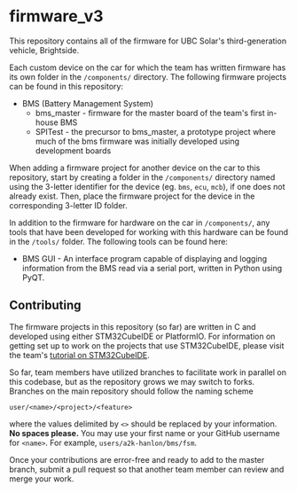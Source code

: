 # firmware_v3

This repository contains all of the firmware for UBC Solar's third-generation vehicle, Brightside.

Each custom device on the car for which the team has written firmware has its own folder in the `/components/` directory. The following firmware projects can be found in this repository:

- BMS (Battery Management System)
    - bms_master - firmware for the master board of the team's first in-house BMS
    - SPITest - the precursor to bms_master, a prototype project where much of the bms firmware was initially developed using development boards

When adding a firmware project for another device on the car to this repository, start by creating a folder in the `/components/` directory named using the 3-letter identifier for the device (eg. `bms`, `ecu`, `mcb`), if one does not already exist. Then, place the firmware project for the device in the corresponding 3-letter ID folder.

In addition to the firmware for hardware on the car in `/components/`, any tools that have been developed for working with this hardware can be found in the `/tools/` folder. The following tools can be found here:

- BMS GUI - An interface program capable of displaying and logging information from the BMS read via a serial port, written in Python using PyQT.
## Contributing

The firmware projects in this repository (so far) are written in C and developed using either STM32CubeIDE or PlatformIO.
For information on getting set up to work on the projects that use STM32CubeIDE, please visit the team's [tutorial on STM32CubeIDE](https://sites.google.com/ubcsolar.com/project-management/tutorials/stm32cubeide).

So far, team members have utilized branches to facilitate work in parallel on this codebase, but as the repository grows we may switch to forks. Branches on the main repository should follow the naming scheme

`user/<name>/<project>/<feature>`

where the values delimited by `<>` should be replaced by your information. **No spaces please.** You may use your first name or your GitHub username for `<name>`. For example, `users/a2k-hanlon/bms/fsm`.

Once your contributions are error-free and ready to add to the master branch, submit a pull request so that another team member can review and merge your work.
